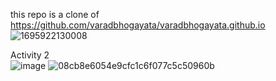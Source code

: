 this repo is a clone of https://github.com/varadbhogayata/varadbhogayata.github.io  
![1695922130008](https://github.com/xieruoyi/xieruoyi.github.io/assets/105222584/ba5febcc-45c1-42eb-b62d-1da5b74cf2f9)

Activity 2  
![image](https://github.com/xieruoyi/xieruoyi.github.io/assets/105222584/4c75cae7-84d6-4424-ac63-79348439bcf1)
![08cb8e6054e9cfc1c6f077c5c50960b](https://github.com/xieruoyi/xieruoyi.github.io/assets/105222584/ee0828e6-17d2-473e-abe3-3d7794918c61)
